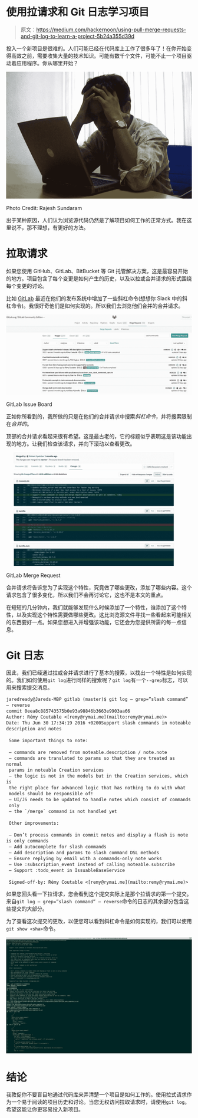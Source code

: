 # 使用拉请求和 Git 日志学习项目

> 原文：<https://medium.com/hackernoon/using-pull-merge-requests-and-git-log-to-learn-a-project-5b24a355d39d>

投入一个新项目是很难的。人们可能已经在代码库上工作了很多年了！在你开始变得高效之前，需要收集大量的技术知识。可能有数千个文件，可能不止一个项目驱动着应用程序。你从哪里开始？

![](img/c1469829b500ca6fd986d0b6503104df.png)

Photo Credit: Rajesh Sundaram

出于某种原因，人们认为浏览源代码仍然是了解项目如何工作的正常方式。我在这里说不，那不理想，有更好的方法。

# 拉取请求

如果您使用 GitHub、GitLab、BitBucket 等 Git 托管解决方案，这是最容易开始的地方。项目包含了每个变更是如何产生的历史，以及以拉或合并请求的形式围绕每个变更的讨论。

比如 [GitLab](https://gitlab.com/gitlab-org/gitlab-ce) 最近在他们的发布系统中增加了一些斜杠命令(想想你 Slack 中的斜杠命令)。我很好奇他们是如何实现的。所以我们去浏览他们合并的合并请求。

![](img/d6ac78c8319bcd5d2451558d2bdf53d2.png)

GitLab Issue Board

正如你所看到的，我所做的只是在他们的合并请求中搜索*斜杠命令*，并将搜索限制在*合并的*。

顶部的合并请求看起来很有希望。这是最古老的，它的标题似乎表明这是该功能出现的地方。让我们检查该请求，并向下滚动以查看更改。

![](img/fe726ca8fd5c7ea0f7428c30ec86aeb2.png)

GitLab Merge Request

合并请求将告诉您为了实现这个特性，究竟做了哪些更改，添加了哪些内容。这个请求包含了很多变化，所以我们不会再讨论它，这也不是本文的重点。

在短短的几分钟内，我们就能够发现什么时候添加了一个特性，谁添加了这个特性，以及实现这个特性需要做哪些更改。这比浏览源文件寻找一些看起来可能相关的东西要好一点。如果您想进入并增强该功能，它还会为您提供所需的每一点信息。

# Git 日志

因此，我们已经通过拉或合并请求进行了基本的搜索，以找出一个特性是如何实现的。我们如何使用`git log`进行同样的搜索呢？`git log`有一个`--grep`标志，可以用来搜索提交消息。

```
jaredready@Jareds-MBP gitlab (master)$ git log — grep=”slash command” — reverse
commit 0eea8c885743575b0e93a98846b3663e9903aa66
Author: Rémy Coutable <[remy@rymai.me](mailto:remy@rymai.me)>
Date: Thu Jun 30 17:34:19 2016 +0200Support slash commands in noteable description and notes

 Some important things to note:

 — commands are removed from noteable.description / note.note
 — commands are translated to params so that they are treated as normal
 params in noteable Creation services
 — the logic is not in the models but in the Creation services, which is
 the right place for advanced logic that has nothing to do with what
 models should be responsible of!
 — UI/JS needs to be updated to handle notes which consist of commands
 only
 — the `/merge` command is not handled yet

 Other improvements:

 — Don’t process commands in commit notes and display a flash is note is only commands
 — Add autocomplete for slash commands
 — Add description and params to slash command DSL methods
 — Ensure replying by email with a commands-only note works
 — Use :subscription_event instead of calling noteable.subscribe
 — Support :todo_event in IssuableBaseService

 Signed-off-by: Rémy Coutable <[remy@rymai.me](mailto:remy@rymai.me)>
```

如果您回头看一下拉请求，您会看到这个提交实际上是那个拉请求的第一个提交。来自`git log — grep=”slash command” — reverse`命令的日志的其余部分包含这些提交的大部分。

为了查看这次提交的更改，以便您可以看到斜杠命令是如何实现的，我们可以使用`git show <sha>`命令。

![](img/c1968af65011d516432eebc89ee5b4fc.png)

# 结论

我敦促你不要盲目地通过代码库来弄清楚一个项目是如何工作的。使用拉式请求作为一个易于阅读的项目历史和讨论。当您无权访问拉取请求时，请使用`git log`。希望这能让你更容易投入新项目。